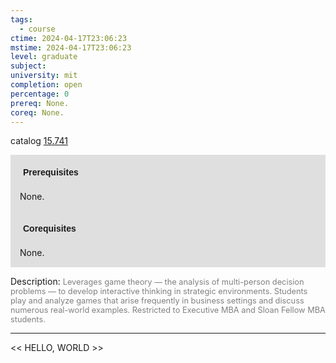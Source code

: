 ```yaml
---
tags:
  - course
ctime: 2024-04-17T23:06:23
mstime: 2024-04-17T23:06:23
level: graduate
subject: 
university: mit
completion: open
percentage: 0
prereq: None.
coreq: None.
---
```


catalog [15.741](http://student.mit.edu/catalog/m15c.html#15.741)

<span style="display: block; padding: 15px; background-color: rgb(100, 100, 100, 0.2);"><font id="m_prereq1267_0" style="display: block; font-family: Arial, sans-serif; font-weight: bold; padding: 5px">Prerequisites</font><br><span id="prereq1267_0">None.</span></span>
<span style="display: block; padding: 15px; background-color: rgb(100, 100, 100, 0.2);"><font id="m_coreq1267_0" style="display: block; font-family: Arial, sans-serif; font-weight: bold; padding: 5px">Corequisites</font><br><span id="coreq1267_0">None.</span></span>

<font style="">Description:</font>
<font style="color: grey; font-size: 0.8rem;">Leverages game theory — the analysis of multi-person decision problems — to develop interactive thinking in strategic environments. Students play and analyze games that arise frequently in business settings and discuss numerous real-world examples. Restricted to Executive MBA and Sloan Fellow MBA students.</font>



---

<< HELLO, WORLD >>
